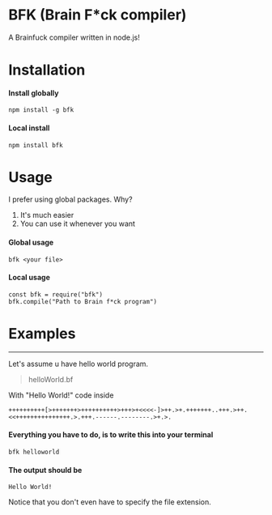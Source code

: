 # BFK (Brain F\*ck compiler)

A Brainfuck compiler written in node.js!

# Installation

#### Install globally

    npm install -g bfk

#### Local install

    npm install bfk

# Usage

I prefer using global packages. Why?

1. It's much easier
2. You can use it whenever you want

#### Global usage

    bfk <your file>

#### Local usage

    const bfk = require("bfk")
    bfk.compile("Path to Brain f*ck program")

# Examples

---

Let's assume u have hello world program.

> helloWorld.bf

With "Hello World!" code inside

    ++++++++++[>+++++++>++++++++++>+++>+<<<<-]>++.>+.+++++++..+++.>++.<<+++++++++++++++.>.+++.------.--------.>+.>.

#### Everything you have to do, is to write this into your terminal

    bfk helloworld

#### The output should be

    Hello World!

Notice that you don't even have to specify the file extension.
